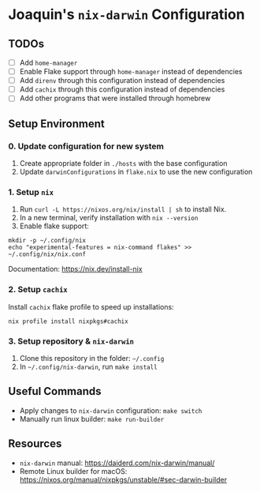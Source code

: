 # Joaquin's `nix-darwin` Configuration

## TODOs

- [ ] Add `home-manager`
- [ ] Enable Flake support through `home-manager` instead of dependencies
- [ ] Add `direnv` through this configuration instead of dependencies
- [ ] Add `cachix` through this configuration instead of dependencies
- [ ] Add other programs that were installed through homebrew

## Setup Environment

### 0. Update configuration for new system

1. Create appropriate folder in `./hosts` with the base configuration
2. Update `darwinConfigurations` in `flake.nix` to use the new configuration

### 1. Setup `nix`

1. Run `curl -L https://nixos.org/nix/install | sh` to install Nix.
2. In a new terminal, verify installation with `nix --version`
3. Enable flake support:
```shell
mkdir -p ~/.config/nix
echo "experimental-features = nix-command flakes" >> ~/.config/nix/nix.conf
```

Documentation: https://nix.dev/install-nix

### 2. Setup `cachix`

Install `cachix` flake profile to speed up installations:

```shell
nix profile install nixpkgs#cachix
```

### 3. Setup repository & `nix-darwin`

1. Clone this repository in the folder: `~/.config`
2. In `~/.config/nix-darwin`, run `make install`

## Useful Commands

* Apply changes to `nix-darwin` configuration: `make switch`
* Manually run linux builder: `make run-builder`

## Resources

- `nix-darwin` manual: https://daiderd.com/nix-darwin/manual/
- Remote Linux builder for macOS: https://nixos.org/manual/nixpkgs/unstable/#sec-darwin-builder
